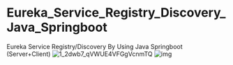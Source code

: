 # Eureka_Service_Registry_Discovery_Java_Springboot
Eureka Service Registry/Discovery By Using Java Springboot (Server+Client)
![1_2dwb7_qVWUE4VFGgVcnmTQ](https://github.com/user-attachments/assets/178aef78-c923-4892-bb84-d4972aca4c1d)
![img](https://github.com/user-attachments/assets/66546f04-b6a9-44a9-b49a-52e76cfe871c)
